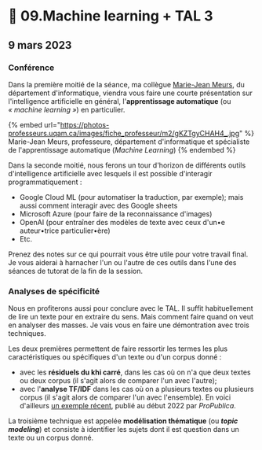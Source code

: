 # 💠 09.Machine learning + TAL 3

## 9 mars 2023

### Conférence

Dans la première moitié de la séance, ma collègue [Marie-Jean Meurs](https://professeurs.uqam.ca/professeur/meurs.marie-jean/), du département d'informatique, viendra vous faire une courte présentation sur l'intelligence artificielle en général, l'**apprentissage automatique** (ou _« machine learning »_) en particulier.

{% embed url="https://photos-professeurs.uqam.ca/images/fiche_professeur/m2/gKZTgyCHAH4_.jpg" %}
Marie-Jean Meurs, professeure, département d'informatique et spécialiste de l'apprentissage automatique (_Machine Learning_)
{% endembed %}

Dans la seconde moitié, nous ferons un tour d'horizon de différents outils d'intelligence artificielle avec lesquels il est possible d'interagir programmatiquement :

* Google Cloud ML (pour automatiser la traduction, par exemple); mais aussi comment interagir avec des Google sheets
* Microsoft Azure (pour faire de la reconnaissance d'images)
* OpenAI (pour entraîner des modèles de texte avec ceux d'un•e auteur•trice particulier•ère)
* Etc.

Prenez des notes sur ce qui pourrait vous être utile pour votre travail final. Je vous aiderai à harnacher l'un ou l'autre de ces outils dans l'une des séances de tutorat de la fin de la session.

### Analyses de spécificité

Nous en profiterons aussi pour conclure avec le TAL. Il suffit habituellement de lire un texte pour en extraire du sens. Mais comment faire quand on veut en analyser des masses. Je vais vous en faire une démontration avec trois techniques.

Les deux premières permettent de faire ressortir les termes les plus caractéristiques ou spécifiques d'un texte ou d'un corpus donné :

* avec les **résiduels du khi carré**, dans les cas où on n'a que deux textes ou deux corpus (il s'agit alors de comparer l'un avec l'autre);
* avec l'**analyse TF/IDF** dans les cas où on a plusieurs textes ou plusieurs corpus (il s'agit alors de comparer l'un avec l'ensemble). En voici d'ailleurs [un exemple récent](https://www.propublica.org/article/facebook-hosted-surge-of-misinformation-and-insurrection-threats-in-months-leading-up-to-jan-6-attack-records-show?utm\_source=sailthru\&utm\_medium=email\&utm\_campaign=majorinvestigations\&utm\_content=feature), publié au début 2022 par _ProPublica_.

La troisième technique est appelée **modélisation thématique** (ou _**topic modeling**_) et consiste à identifier les sujets dont il est question dans un texte ou un corpus donné.

